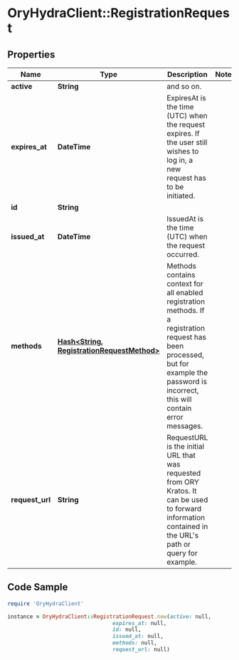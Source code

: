 # OryHydraClient::RegistrationRequest

## Properties

Name | Type | Description | Notes
------------ | ------------- | ------------- | -------------
**active** | **String** | and so on. | 
**expires_at** | **DateTime** | ExpiresAt is the time (UTC) when the request expires. If the user still wishes to log in, a new request has to be initiated. | 
**id** | **String** |  | 
**issued_at** | **DateTime** | IssuedAt is the time (UTC) when the request occurred. | 
**methods** | [**Hash&lt;String, RegistrationRequestMethod&gt;**](RegistrationRequestMethod.md) | Methods contains context for all enabled registration methods. If a registration request has been processed, but for example the password is incorrect, this will contain error messages. | 
**request_url** | **String** | RequestURL is the initial URL that was requested from ORY Kratos. It can be used to forward information contained in the URL&#39;s path or query for example. | 

## Code Sample

```ruby
require 'OryHydraClient'

instance = OryHydraClient::RegistrationRequest.new(active: null,
                                 expires_at: null,
                                 id: null,
                                 issued_at: null,
                                 methods: null,
                                 request_url: null)
```


